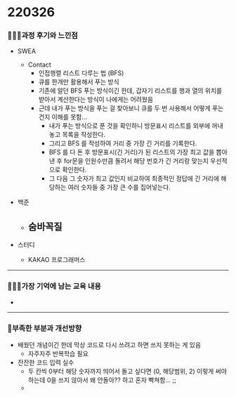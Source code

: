 # 220326

### 👨🏼‍🏫과정 후기와 느낀점

- SWEA
  - Contact
    - 인접행렬 리스트 다루는 법 (BFS)
    - 큐를 한개만 활용해서 푸는 방식
    - 기존에 알던 BFS 푸는 방식이긴 한데, 갑자기 리스트를 행과 열의 위치를 받아서 계산한다는 방식이 나에게는 어려웠음
    - 근데 내가 푸는 방식을 푸는 걸 찾아보니 큐를 두 번 사용해서 어떻게 푸는 건지 이해를 못함...
      - 내가 푸는 방식으로 푼 것을 확인하니 방문표시 리스트를 외부에 꺼내놓고 목록을 작성한다.
      - 그리고 BFS 를 작성하여 거리 중 가장 긴 거리를 기록한다.
      - BFS 를 다 돈 후 방문표시(긴 거리)가 된 리스트의 가장 최고 값을 뽑아낸 후 for문을 인원수만큼 돌려서 해당 번호가 긴 거리랑 맞는지 우선적으로 확인한다.
      - 그 다음 그 숫자가 최고 값인지 비교하여 최종적인 정답에 긴 거리에 해당하는 여러 숫자들 중 가장 큰 수를 집어넣는다.




- 백준
  - 숨바꼭질
    - 



- 스터디
  - KAKAO 프로그래머스

---

### 💁🏼‍♂️가장 기억에 남는 교육 내용

- 

---

### 💫부족한 부분과 개선방향

- 배웠던 개념이긴 한데 막상 코드로 다시 쓰려고 하면 쓰지 못하는 게 있음
  - 자주자주 반복학습 필요
- 잔잔한 코드 입력 실수
  - 두 칸씩 0부터 해당 숫자까지 띄어서 돌고 싶다면 (0, 해당범위, 2) 이렇게 써야하는데 0을 쓰지 않아서 왜 안돌아?? 하고 혼자 빡쳐함... ;;
  - 
